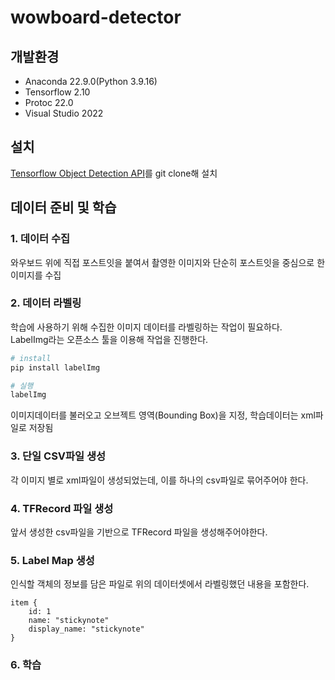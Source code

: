 # wowboard-detector

## 개발환경
- Anaconda 22.9.0(Python 3.9.16)
- Tensorflow 2.10
- Protoc 22.0
- Visual Studio 2022


## 설치
[Tensorflow Object Detection API](https://github.com/tensorflow/models/tree/master/research/object_detection)를 git clone해 설치

## 데이터 준비 및 학습
### 1. 데이터 수집
와우보드 위에 직접 포스트잇을 붙여서 촬영한 이미지와 단순히 포스트잇을 중심으로 한 이미지를 수집
### 2. 데이터 라벨링
학습에 사용하기 위해 수집한 이미지 데이터를 라벨링하는 작업이 필요하다.  
LabelImg라는 오픈소스 툴을 이용해 작업을 진행한다.

```bash
# install
pip install labelImg

# 실행
labelImg
```

이미지데이터를 불러오고 오브젝트 영역(Bounding Box)을 지정, 학습데이터는 xml파일로 저장됨
### 3. 단일 CSV파일 생성
각 이미지 별로 xml파일이 생성되었는데, 이를 하나의 csv파일로 묶어주어야 한다.
### 4. TFRecord 파일 생성
앞서 생성한 csv파일을 기반으로 TFRecord 파일을 생성해주어야한다.
### 5. Label Map 생성
인식할 객체의 정보를 담은 파일로 위의 데이터셋에서 라벨링했던 내용을 포함한다.
```
item {
    id: 1
    name: "stickynote"
    display_name: "stickynote"
}
```
### 6. 학습
